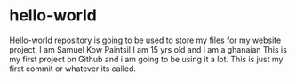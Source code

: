 # hello-world
Hello-world repository is going to be used to store my files for my website project. 
I am Samuel Kow Paintsil
I am 15 yrs old and i am a ghanaian
This is my first project on Github and i am going to be using it a lot.
This is just my first commit or whatever its called. 
